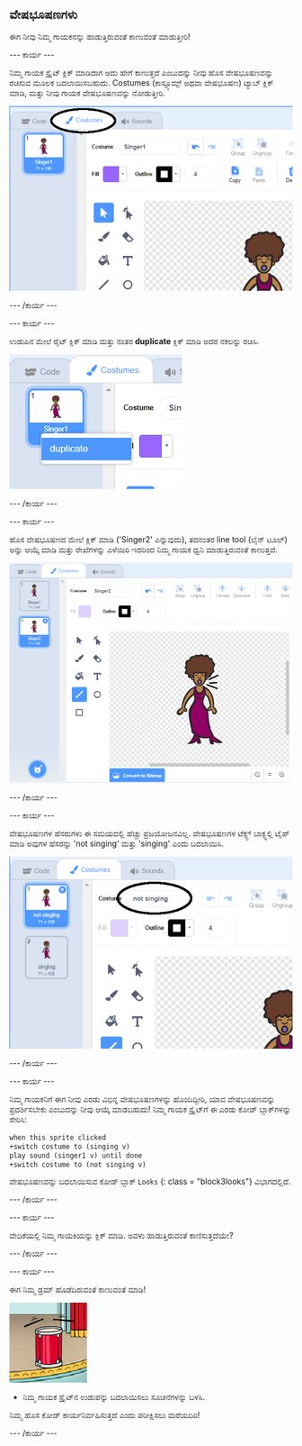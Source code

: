 ## ವೇಷಭೂಷಣಗಳು

ಈಗ ನೀವು ನಿಮ್ಮ ಗಾಯಕನನ್ನು ಹಾಡುತ್ತಿರುವಂತೆ ಕಾಣುವಂತೆ ಮಾಡುತ್ತೀರಿ!

\--- ಕಾರ್ಯ \---

ನಿಮ್ಮ ಗಾಯಕ ಸ್ಪ್ರೈಟ್ ಕ್ಲಿಕ್ ಮಾಡಿದಾಗ ಅದು ಹೇಗೆ ಕಾಣುತ್ತದೆ ಎಂಬುದನ್ನು ನೀವು ಹೊಸ ವೇಷಭೂಷಣವನ್ನು ರಚಿಸುವ ಮೂಲಕ ಬದಲಾಯಿಸಬಹುದು. Costumes (ಕಾಸ್ಟ್ಯೂಮ್ಸ್ ಅಥವಾ ವೇಷಭೂಷಣ) ಟ್ಯಾಬ್ ಕ್ಲಿಕ್ ಮಾಡಿ, ಮತ್ತು ನೀವು ಗಾಯಕ ವೇಷಭೂಷಣವನ್ನು ನೋಡುತ್ತೀರಿ.

![ಸ್ಕ್ರೀನ್‍ಶಾಟ್](images/band-singer-costume-annotated.png)

\--- /ಕಾರ್ಯ \---

\--- ಕಾರ್ಯ \---

ಉಡುಪಿನ ಮೇಲೆ ರೈಟ್ ಕ್ಲಿಕ್ ಮಾಡಿ ಮತ್ತು ನಂತರ **duplicate** ಕ್ಲಿಕ್ ಮಾಡಿ ಅದರ ನಕಲನ್ನು ರಚಿಸಿ.

![ಸ್ಕ್ರೀನ್‍ಶಾಟ್](images/band-singer-duplicate.png)

\--- /ಕಾರ್ಯ \---

\--- ಕಾರ್ಯ \---

ಹೊಸ ವೇಷಭೂಷಣದ ಮೇಲೆ ಕ್ಲಿಕ್ ಮಾಡಿ ('Singer2' ಎನ್ನುವುದು), ತದನಂತರ line tool (ಲೈನ್ ಟೂಲ್) ಅನ್ನು ಆಯ್ಕೆ ಮಾಡಿ ಮತ್ತು ರೇಖೆಗಳನ್ನು ಎಳೆಯಿರಿ ಇದರಿಂದ ನಿಮ್ಮ ಗಾಯಕ ಧ್ವನಿ ಮಾಡುತ್ತಿರುವಂತೆ ಕಾಣುತ್ತದೆ.

![ಸ್ಕ್ರೀನ್‍ಶಾಟ್](images/band-singer-click.png)

\--- /ಕಾರ್ಯ \---

\--- ಕಾರ್ಯ \---

ವೇಷಭೂಷಣಗಳ ಹೆಸರುಗಳು ಈ ಸಮಯದಲ್ಲಿ ಹೆಚ್ಚು ಪ್ರಜಯೋಜನವಿಲ್ಲ. ವೇಷಭೂಷಣಗಳ ಟೆಕ್ಸ್ಟ್ ಬಾಕ್ಸ್ನಲ್ಲಿ ಟೈಪ್ ಮಾಡಿ ಅವುಗಳ ಹೆಸರನ್ನು 'not singing' ಮತ್ತು 'singing' ಎಂದು ಬದಲಾಯಿಸಿ.

![ಸ್ಕ್ರೀನ್‍ಶಾಟ್](images/band-singer-name-annotated.png)

\--- /ಕಾರ್ಯ \---

\--- ಕಾರ್ಯ \---

ನಿಮ್ಮ ಗಾಯಕನಿಗೆ ಈಗ ನೀವು ಎರಡು ವಿಭಿನ್ನ ವೇಷಭೂಷಣಗಳನ್ನು ಹೊಂದಿದ್ದೀರಿ, ಯಾವ ವೇಷಭೂಷಣವನ್ನು ಪ್ರದರ್ಶಿಸಬೇಕು ಎಂಬುದನ್ನು ನೀವು ಆಯ್ಕೆ ಮಾಡಬಹುದು! ನಿಮ್ಮ ಗಾಯಕ ಸ್ಪ್ರೈಟ್‌ಗೆ ಈ ಎರಡು ಕೋಡ್ ಬ್ಲಾಕ್‌ಗಳನ್ನು ಸೇರಿಸಿ:

```blocks3
when this sprite clicked
+switch costume to (singing v)
play sound (singer1 v) until done
+switch costume to (not singing v)
```

ವೇಷಭೂಷಣವನ್ನು ಬದಲಾಯಿಸುವ ಕೋಡ್ ಬ್ಲಾಕ್ `Looks` {: class = "block3looks"} ವಿಭಾಗದಲ್ಲಿದೆ.

\--- /ಕಾರ್ಯ \---

\--- ಕಾರ್ಯ \---

ವೇದಿಕೆಯಲ್ಲಿ ನಿಮ್ಮ ಗಾಯಕಿಯನ್ನು ಕ್ಲಿಕ್ ಮಾಡಿ. ಅವಳು ಹಾಡುತ್ತಿರುವಂತೆ ಕಾಣಿಸುತ್ತದೆಯೇ?

\--- /ಕಾರ್ಯ \---

\--- ಕಾರ್ಯ \---

ಈಗ ನಿಮ್ಮ ಡ್ರಮ್ ಹೊಡೆದಿರುವಂತೆ ಕಾಣುವಂತೆ ಮಾಡಿ!

![ಸ್ಕ್ರೀನ್‍ಶಾಟ್](images/band-drum-final.png)

- ನಿಮ್ಮ ಗಾಯಕ ಸ್ಪ್ರೈಟ್‌ನ ಉಡುಪನ್ನು ಬದಲಾಯಿಸಲು ಸೂಚನೆಗಳನ್ನು ಬಳಸಿ.

ನಿಮ್ಮ ಹೊಸ ಕೋಡ್ ಕಾರ್ಯನಿರ್ವಹಿಸುತ್ತದೆ ಎಂದು ಪರೀಕ್ಷಿಸಲು ಮರೆಯದಿರಿ!

\--- /ಕಾರ್ಯ \---